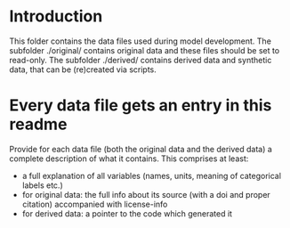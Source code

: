 # Introduction
This folder contains the data files used during model development.
The subfolder ./original/ contains original data and these files should be set to read-only.
The subfolder ./derived/ contains derived data and synthetic data, that can be (re)created via scripts.

# Every data file gets an entry in this readme
Provide for each data file (both the original data and the derived data) a complete description of what it contains.
This comprises at least:

- a full explanation of all variables (names, units, meaning of categorical labels etc.)
- for original data: the full info about its source (with a doi and proper citation) accompanied with license-info
- for derived data: a pointer to the code which generated it
